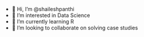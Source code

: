 - 👋 Hi, I’m @shaileshpanthi
- 👀 I’m interested in Data Science
- 🌱 I’m currently learning R
- 💞️ I’m looking to collaborate on solving case studies


<!---
shaileshpanthi/shaileshpanthi is a ✨ special ✨ repository because its `README.md` (this file) appears on your GitHub profile.
You can click the Preview link to take a look at your changes.
--->
